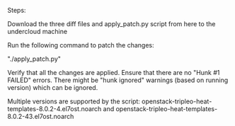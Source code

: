 Steps:

Download the three diff files and apply_patch.py script from here to the undercloud machine

Run the following command to patch the changes:

"./apply_patch.py"

Verify that all the changes are applied. Ensure that there are no "Hunk #1 FAILED" errors. There might be "hunk ignored" warnings (based on running version) which can be ignored.

Multiple versions are supported by the script: openstack-tripleo-heat-templates-8.0.2-4.el7ost.noarch and openstack-tripleo-heat-templates-8.0.2-43.el7ost.noarch
